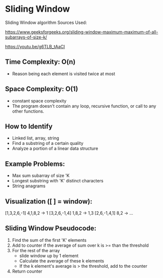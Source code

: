  # Sliding Window
 Sliding Window algorithm
 Sources Used:

 https://www.geeksforgeeks.org/sliding-window-maximum-maximum-of-all-subarrays-of-size-k/
 
 https://youtu.be/g6TLB_tAaCI

  ## Time Complexity: O(n)
   - Reason being each element is visited twice at most

  ## Space Complexity: O(1)
   - constant space complexity 
   - The program doesn't contain any loop, recursive function, or call to any other functions.

 ## How to Identify 
   - Linked list, array, string
   - Find a substring of a certain quality
   - Analyze a portion of a linear data structure


  ## Example Problems:
   - Max sum subarray of size 'K
   - Longest substring with 'K' distinct characters
   - String anagrams


  ## Visualization ([    ] = window): 
  [1,3,2,6,-1] 4,1,8,2 -> 1 [3,2,6,-1,4] 1,8,2 -> 1,3 [2,6,-1,4,1] 8,2 -> ...


  ## Sliding Window Pseudocode:
 1. Find the sum of the first 'K' elements
 2. Add to counter if the average of sum over k is >= than the threshold
 3. For the rest of the array
     - slide window up by 1 element 
     - Calculate the average of these k elements 
     - If the k element's average is > the threshold, add to the counter
 4. Return counter
